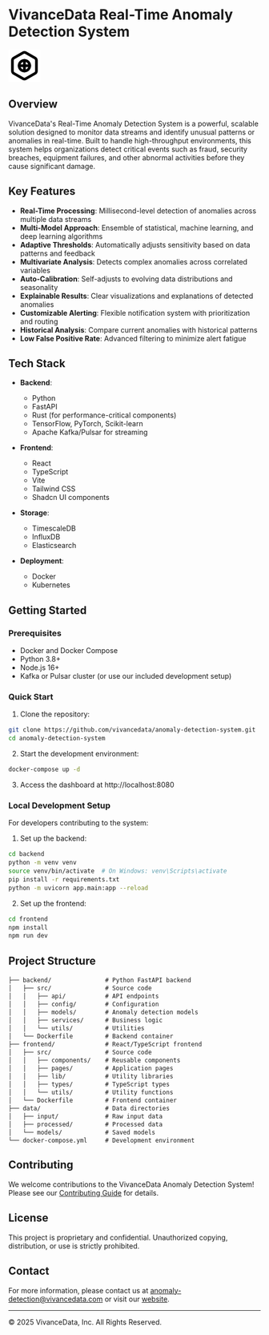 # VivanceData Real-Time Anomaly Detection System

![Anomaly Detection](https://raw.githubusercontent.com/Vivancedata/anomaly-detection-system/master/frontend/src/assets/favicon.svg)

## Overview

VivanceData's Real-Time Anomaly Detection System is a powerful, scalable solution designed to monitor data streams and identify unusual patterns or anomalies in real-time. Built to handle high-throughput environments, this system helps organizations detect critical events such as fraud, security breaches, equipment failures, and other abnormal activities before they cause significant damage.

## Key Features

- **Real-Time Processing**: Millisecond-level detection of anomalies across multiple data streams
- **Multi-Model Approach**: Ensemble of statistical, machine learning, and deep learning algorithms
- **Adaptive Thresholds**: Automatically adjusts sensitivity based on data patterns and feedback
- **Multivariate Analysis**: Detects complex anomalies across correlated variables
- **Auto-Calibration**: Self-adjusts to evolving data distributions and seasonality
- **Explainable Results**: Clear visualizations and explanations of detected anomalies
- **Customizable Alerting**: Flexible notification system with prioritization and routing
- **Historical Analysis**: Compare current anomalies with historical patterns
- **Low False Positive Rate**: Advanced filtering to minimize alert fatigue

## Tech Stack

- **Backend**:
  - Python
  - FastAPI
  - Rust (for performance-critical components)
  - TensorFlow, PyTorch, Scikit-learn
  - Apache Kafka/Pulsar for streaming

- **Frontend**:
  - React
  - TypeScript
  - Vite
  - Tailwind CSS
  - Shadcn UI components

- **Storage**:
  - TimescaleDB
  - InfluxDB
  - Elasticsearch

- **Deployment**:
  - Docker
  - Kubernetes

## Getting Started

### Prerequisites

- Docker and Docker Compose
- Python 3.8+
- Node.js 16+
- Kafka or Pulsar cluster (or use our included development setup)

### Quick Start

1. Clone the repository:
```bash
git clone https://github.com/vivancedata/anomaly-detection-system.git
cd anomaly-detection-system
```

2. Start the development environment:
```bash
docker-compose up -d
```

3. Access the dashboard at http://localhost:8080

### Local Development Setup

For developers contributing to the system:

1. Set up the backend:
```bash
cd backend
python -m venv venv
source venv/bin/activate  # On Windows: venv\Scripts\activate
pip install -r requirements.txt
python -m uvicorn app.main:app --reload
```

2. Set up the frontend:
```bash
cd frontend
npm install
npm run dev
```

## Project Structure

```
├── backend/               # Python FastAPI backend
│   ├── src/               # Source code
│   │   ├── api/           # API endpoints
│   │   ├── config/        # Configuration
│   │   ├── models/        # Anomaly detection models
│   │   ├── services/      # Business logic
│   │   └── utils/         # Utilities
│   └── Dockerfile         # Backend container
├── frontend/              # React/TypeScript frontend
│   ├── src/               # Source code
│   │   ├── components/    # Reusable components
│   │   ├── pages/         # Application pages
│   │   ├── lib/           # Utility libraries
│   │   ├── types/         # TypeScript types
│   │   └── utils/         # Utility functions
│   └── Dockerfile         # Frontend container
├── data/                  # Data directories
│   ├── input/             # Raw input data
│   ├── processed/         # Processed data
│   └── models/            # Saved models
└── docker-compose.yml     # Development environment
```

## Contributing

We welcome contributions to the VivanceData Anomaly Detection System! Please see our [Contributing Guide](docs/contributing.md) for details.

## License

This project is proprietary and confidential. Unauthorized copying, distribution, or use is strictly prohibited.

## Contact

For more information, please contact us at anomaly-detection@vivancedata.com or visit our [website](https://vivancedata.com).

---

© 2025 VivanceData, Inc. All Rights Reserved.
